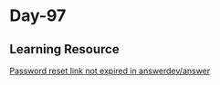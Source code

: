 # Day-97 

## Learning Resource

[Password reset link not expired in answerdev/answer](https://huntr.dev/bounties/469bcabf-b315-4750-b63c-82ac86d153de/)
